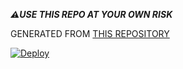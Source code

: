 

***⚠️USE THIS REPO AT YOUR OWN RISK***


 
GENERATED FROM [THIS REPOSITORY](https://github.com/AnimeKaizoku/SaitamaRobot)










[![Deploy](https://www.herokucdn.com/deploy/button.svg)](https://heroku.com/deploy?template=https://github.com/zainulhibath/phantom)

